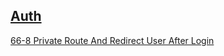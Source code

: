 ## [Auth](https://github.com/remix-run/react-router/blob/main/examples/auth/src/App.tsx)

[66-8 Private Route And Redirect User After Login](https://web.programming-hero.com/web-9/video/web-9-66-8-private-route-and-redirect-user-after-login)
